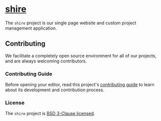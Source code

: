 # [shire](https://uwreact.ca)

The `shire` project is our single page website and custom project management application.

## Contributing

We facilitate a completely open source environment for all of our projects, and are always welcoming contributors.

### Contributing Guide

Before opening your editor, read this project's [contributing guide](https://github.com/uwreact/shire/blob/master/CONTRIBUTING.md) to learn about its development and contribution process.

### License

The `shire` project is [BSD 3-Clause licensed](https://github.com/uwreact/shire/blob/master/LICENSE).
